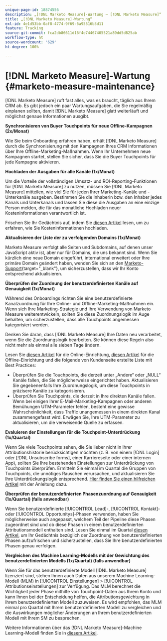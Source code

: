 ```yaml
---
unique-page-id: 18874556
description: „[!DNL Marketo Measure]-Wartung – [!DNL Marketo Measure]“
title: „[!DNL Marketo Measure]-Wartung“
exl-id: 4e1d53bb-0af8-4774-9f69-6a95516b3d11
feature: Tracking
source-git-commit: fca2db86611d16f4e74467405521a89dd5d825ab
workflow-type: ht
source-wordcount: '629'
ht-degree: 100%

---
```


# [!DNL Marketo Measure]-Wartung {#marketo-measure-maintenance}

[!DNL Marketo Measure] ruft fast alles, was es braucht, täglich aus Ihrem CRM ab. Es gibt jedoch ein paar Wartungsaufgaben, die Sie regelmäßig einplanen sollten, damit [!DNL Marketo Measure] glatt weiterläuft und möglichst genaue Informationen ausgibt.

**Synchronisieren von Buyer Touchpoints für neue Offline-Kampagnen (2x/Monat)**

Wie Sie beim Onboarding erfahren haben, erhält [!DNL Marketo Measure] durch die Synchronisierung mit den Kampagnen Ihres CRM Informationen über Ihre Offline-Marketing-Maßnahmen. Wenn Ihr Unternehmen neue Kampagnen startet, stellen Sie sicher, dass Sie die Buyer Touchpoints für jede Kampagne aktivieren.

**Hochladen der Ausgaben für alle Kanäle (1x/Monat)**

Um die Vorteile der vollständigen Umsatz- und ROI-Reporting-Funktionen für [!DNL Marketo Measure] zu nutzen, müssen Sie [!DNL Marketo Measure] mitteilen, wie viel Sie für jeden Ihrer Marketing-Kanäle und -Unterkanäle ausgeben. Bestimmen Sie die Inhaberin bzw. den Inhaber jedes Kanals und Unterkanals und lassen Sie diese die Ausgaben an eine einzige Person melden, die für das monatliche Hochladen neuer Kosteninformationen verantwortlich ist.

Frischen Sie Ihr Gedächtnis auf, indem Sie [diesen Artikel](/help/marketing-spend/spend-management/marketing-channel-costs.md) lesen, um zu erfahren, wie Sie Kosteninformationen hochladen.

**Aktualisieren der Liste der zu verfolgenden Domains (1x/Monat)**

Marketo Measure verfolgt alle Seiten und Subdomains, auf denen unser JavaScript aktiv ist, aber nur für Domains, die uns bekannt sind. Wenn Sie kürzlich eine neue Domain eingeführt, international erweitert oder Ihre primäre Domain geändert haben, wenden Sie sich an den [Marketo-Support](https://nation.marketo.com/t5/support/ct-p/Support){target="_blank"}, um sicherzustellen, dass wir Ihr Konto entsprechend aktualisieren.

**Überprüfen der Zuordnung der benutzerdefinierten Kanäle auf Genauigkeit (1x/Monat)**

Während des Onboardings richten Sie eine benutzerdefinierte Kanalzuordnung für Ihre Online- und Offline-Marketing-Maßnahmen ein. Wenn sich Ihre Marketing-Strategie und Ihre Verwendung von Marketo Measure weiterentwickeln, sollten Sie diese Zuordnungslogik im Auge behalten, um sicherzustellen, dass alle Touchpoints angemessen kategorisiert werden.

Denken Sie daran, dass [!DNL Marketo Measure] Ihre Daten neu verarbeitet, wenn Sie die Zuordnungslogik bearbeiten. Sie können diese Regeln also nicht mehr als einmal alle sieben Tage ändern.

Lesen Sie [diesen Artikel](/help/channel-tracking-and-setup/online-channels/online-custom-channel-setup.md) für die Online-Einrichtung, [diesen Artikel](/help/channel-tracking-and-setup/offline-channels/offline-custom-channel-setup.md) für die Offline-Einrichtung und die folgende von Kundenseite erstellte Liste mit Best Practices:

* Überprüfen Sie die Touchpoints, die derzeit unter „Andere“ oder „NULL“ Kanäle fallen, die Sie möglicherweise eingerichtet haben. Aktualisieren Sie gegebenenfalls Ihre Zuordnungslogik, um diese Touchpoints in präzisere Kanäle zu kategorisieren.
* Überprüfen Sie Touchpoints, die derzeit in Ihre direkten Kanäle fallen. Wenn bei einigen Ihrer E-Mail-Marketing-Kampagnen oder anderen Bemühungen UTM-Parameter fehlen, besteht eine gewisse Wahrscheinlichkeit, dass Traffic unangemessen in einem direkten Kanal zusammengefasst wird. Erwägen Sie, Ihre UTM-Parameter zu aktualisieren, um die verweisende Quelle zu erfassen.

**Evaluieren der Einstellungen für die Touchpoint-Unterdrückung (1x/Quartal)**

Wenn Sie viele Touchpoints sehen, die Sie lieber nicht in Ihrer Attributionshistorie berücksichtigen möchten (z. B. von einem [!DNL Login] oder [!DNL Unsubscribe forms], einer Karriereseite oder einer internen App), sollten Sie Ihre bestehenden Einstellungen zur Unterdrückung von Touchpoints überprüfen. Ermitteln Sie einmal im Quartal die Gruppen von Touchpoints, die unnötiges Rauschen verursachen, und aktualisieren Sie Ihre Unterdrückungslogik entsprechend. [Hier finden Sie einen hilfreichen Artikel](/help/advanced-marketo-measure-features/touchpoint-settings/touchpoint-removal-and-touchpoint-suppression.md) mit der Anleitung dazu.

**Überprüfen der benutzerdefinierten Phasenzuordnung auf Genauigkeit (1x/Quartal) (falls anwendbar)**

Wenn Sie benutzerdefinierte [!UICONTROL Lead]-, [!UICONTROL Kontakt]- oder [!UICONTROL Opportunitys]-Phasen verwenden, haben Sie möglicherweise auch angepasst, welchem Teil der Pipeline diese Phasen zugeordnet sind und ob diese Phasen in einem benutzerdefinierten Attributionsmodell enthalten sind. Lesen Sie einmal im Quartal [diesen Artikel](/help/advanced-marketo-measure-features/custom-attribution-models/custom-attribution-model-and-setup.md), um Ihr Gedächtnis bezüglich der Zuordnung von benutzerdefinierten Phasen aufzufrischen und sicherzustellen, dass Sie Ihre benutzerdefinierten Phasen genau verfolgen.

**Vergleichen des Machine Learning-Modells mit der Gewichtung des benutzerdefinierten Modells (1x/Quartal) (falls anwendbar)**

Wenn Sie für das benutzerdefinierte Modell [!DNL Marketo Measure] lizenziert sind, stehen Ihnen auch Daten aus unserem Machine Learning-Modell (MLM) in [!UICONTROL Einstellungen] > [!UICONTROL Attributionseinstellungen] zur Verfügung. Das MLM berechnet die Wichtigkeit jeder Phase mithilfe von Touchpoint-Daten aus Ihrem Konto und kann Ihnen bei der Entscheidung helfen, die Attributionsgewichtung in Ihrem benutzerdefinierten Modell zuzuweisen. Es wird empfohlen, das MLM einmal pro Quartal mit Ihrem benutzerdefinierten Modell zu vergleichen und die Auswirkungen möglicher Änderungen an Ihrem benutzerdefinierten Modell mit Ihrem SM zu besprechen.

Weitere Informationen über das [!DNL Marketo Measure]-Machine Learning-Modell finden Sie in [diesem Artikel](/help/advanced-marketo-measure-features/custom-attribution-models/machine-learning-model-faq.md).
